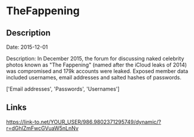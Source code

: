 # TheFappening

## Description

Date: 2015-12-01

Description:
In December 2015, the forum for discussing naked celebrity photos known as &quot;The Fappening&quot; (named after the iCloud leaks of 2014) was compromised and 179k accounts were leaked. Exposed member data included usernames, email addresses and salted hashes of passwords.


['Email addresses', 'Passwords', 'Usernames']

## Links

https://link-to.net/YOUR_USER/986.9802371295749/dynamic/?r=dGhlZmFwcGVuaW5nLnNv